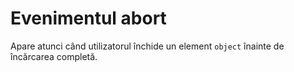 # Evenimentul abort

Apare atunci când utilizatorul închide un element `object` înainte de încărcarea completă.
